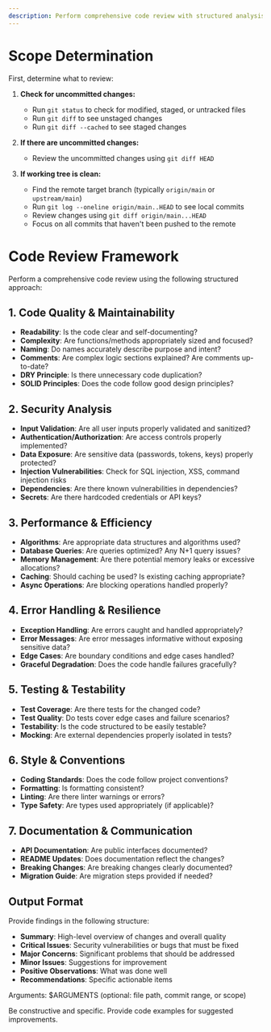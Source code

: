```yaml
---
description: Perform comprehensive code review with structured analysis
---
```


# Scope Determination

First, determine what to review:

1. **Check for uncommitted changes:**
   - Run `git status` to check for modified, staged, or untracked files
   - Run `git diff` to see unstaged changes
   - Run `git diff --cached` to see staged changes

2. **If there are uncommitted changes:**
   - Review the uncommitted changes using `git diff HEAD`

3. **If working tree is clean:**
   - Find the remote target branch (typically `origin/main` or `upstream/main`)
   - Run `git log --oneline origin/main..HEAD` to see local commits
   - Review changes using `git diff origin/main...HEAD`
   - Focus on all commits that haven't been pushed to the remote

# Code Review Framework

Perform a comprehensive code review using the following structured approach:

## 1. Code Quality & Maintainability
- **Readability**: Is the code clear and self-documenting?
- **Complexity**: Are functions/methods appropriately sized and focused?
- **Naming**: Do names accurately describe purpose and intent?
- **Comments**: Are complex logic sections explained? Are comments up-to-date?
- **DRY Principle**: Is there unnecessary code duplication?
- **SOLID Principles**: Does the code follow good design principles?

## 2. Security Analysis
- **Input Validation**: Are all user inputs properly validated and sanitized?
- **Authentication/Authorization**: Are access controls properly implemented?
- **Data Exposure**: Are sensitive data (passwords, tokens, keys) properly protected?
- **Injection Vulnerabilities**: Check for SQL injection, XSS, command injection risks
- **Dependencies**: Are there known vulnerabilities in dependencies?
- **Secrets**: Are there hardcoded credentials or API keys?

## 3. Performance & Efficiency
- **Algorithms**: Are appropriate data structures and algorithms used?
- **Database Queries**: Are queries optimized? Any N+1 query issues?
- **Memory Management**: Are there potential memory leaks or excessive allocations?
- **Caching**: Should caching be used? Is existing caching appropriate?
- **Async Operations**: Are blocking operations handled properly?

## 4. Error Handling & Resilience
- **Exception Handling**: Are errors caught and handled appropriately?
- **Error Messages**: Are error messages informative without exposing sensitive data?
- **Edge Cases**: Are boundary conditions and edge cases handled?
- **Graceful Degradation**: Does the code handle failures gracefully?

## 5. Testing & Testability
- **Test Coverage**: Are there tests for the changed code?
- **Test Quality**: Do tests cover edge cases and failure scenarios?
- **Testability**: Is the code structured to be easily testable?
- **Mocking**: Are external dependencies properly isolated in tests?

## 6. Style & Conventions
- **Coding Standards**: Does the code follow project conventions?
- **Formatting**: Is formatting consistent?
- **Linting**: Are there linter warnings or errors?
- **Type Safety**: Are types used appropriately (if applicable)?

## 7. Documentation & Communication
- **API Documentation**: Are public interfaces documented?
- **README Updates**: Does documentation reflect the changes?
- **Breaking Changes**: Are breaking changes clearly documented?
- **Migration Guide**: Are migration steps provided if needed?

## Output Format
Provide findings in the following structure:
- **Summary**: High-level overview of changes and overall quality
- **Critical Issues**: Security vulnerabilities or bugs that must be fixed
- **Major Concerns**: Significant problems that should be addressed
- **Minor Issues**: Suggestions for improvement
- **Positive Observations**: What was done well
- **Recommendations**: Specific actionable items

Arguments: $ARGUMENTS (optional: file path, commit range, or scope)

Be constructive and specific. Provide code examples for suggested improvements.

